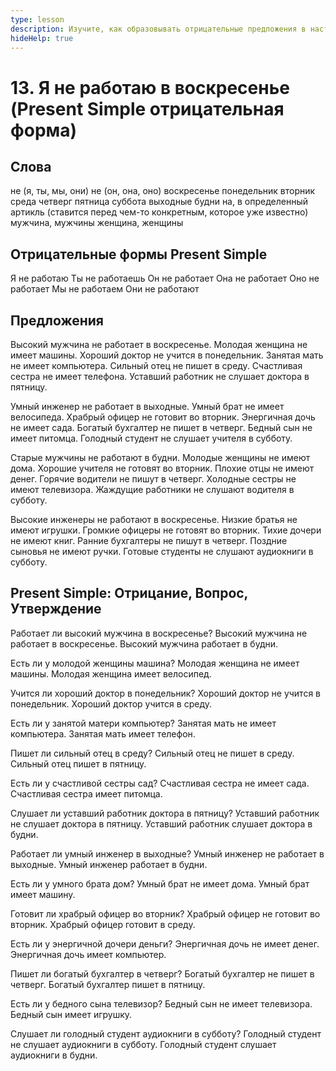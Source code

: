 ```yaml
---
type: lesson
description: Изучите, как образовывать отрицательные предложения в настоящем простом времени (Present Simple), чтобы выразить то, что вы не делаете регулярно. Потренируйтесь на примерах повседневных ситуаций, связанных с днями недели и расписанием.
hideHelp: true
---
```


# 13. Я не работаю в воскресенье (Present Simple отрицательная форма)

## Слова

не (я, ты, мы, они)
не (он, она, оно)
воскресенье
понедельник
вторник
среда
четверг
пятница
суббота
выходные
будни
на, в
определенный артикль (ставится перед чем-то конкретным, которое уже известно)
мужчина, мужчины
женщина, женщины

## Отрицательные формы Present Simple

Я не работаю
Ты не работаешь
Он не работает
Она не работает
Оно не работает
Мы не работаем
Они не работают

## Предложения

Высокий мужчина не работает в воскресенье.
Молодая женщина не имеет машины.
Хороший доктор не учится в понедельник.
Занятая мать не имеет компьютера.
Сильный отец не пишет в среду.
Счастливая сестра не имеет телефона.
Уставший работник не слушает доктора в пятницу.

Умный инженер не работает в выходные.
Умный брат не имеет велосипеда.
Храбрый офицер не готовит во вторник.
Энергичная дочь не имеет сада.
Богатый бухгалтер не пишет в четверг.
Бедный сын не имеет питомца.
Голодный студент не слушает учителя в субботу.

Старые мужчины не работают в будни.
Молодые женщины не имеют дома.
Хорошие учителя не готовят во вторник.
Плохие отцы не имеют денег.
Горячие водители не пишут в четверг.
Холодные сестры не имеют телевизора.
Жаждущие работники не слушают водителя в субботу.

Высокие инженеры не работают в воскресенье.
Низкие братья не имеют игрушки.
Громкие офицеры не готовят во вторник.
Тихие дочери не имеют книг.
Ранние бухгалтеры не пишут в четверг.
Поздние сыновья не имеют ручки.
Готовые студенты не слушают аудиокниги в субботу.

## Present Simple: Отрицание, Вопрос, Утверждение

Работает ли высокий мужчина в воскресенье?
Высокий мужчина не работает в воскресенье.
Высокий мужчина работает в будни.

Есть ли у молодой женщины машина?
Молодая женщина не имеет машины.
Молодая женщина имеет велосипед.

Учится ли хороший доктор в понедельник?
Хороший доктор не учится в понедельник.
Хороший доктор учится в среду.

Есть ли у занятой матери компьютер?
Занятая мать не имеет компьютера.
Занятая мать имеет телефон.

Пишет ли сильный отец в среду?
Сильный отец не пишет в среду.
Сильный отец пишет в пятницу.

Есть ли у счастливой сестры сад?
Счастливая сестра не имеет сада.
Счастливая сестра имеет питомца.

Слушает ли уставший работник доктора в пятницу?
Уставший работник не слушает доктора в пятницу.
Уставший работник слушает доктора в будни.

Работает ли умный инженер в выходные?
Умный инженер не работает в выходные.
Умный инженер работает в будни.

Есть ли у умного брата дом?
Умный брат не имеет дома.
Умный брат имеет машину.

Готовит ли храбрый офицер во вторник?
Храбрый офицер не готовит во вторник.
Храбрый офицер готовит в среду.

Есть ли у энергичной дочери деньги?
Энергичная дочь не имеет денег.
Энергичная дочь имеет компьютер.

Пишет ли богатый бухгалтер в четверг?
Богатый бухгалтер не пишет в четверг.
Богатый бухгалтер пишет в пятницу.

Есть ли у бедного сына телевизор?
Бедный сын не имеет телевизора.
Бедный сын имеет игрушку.

Слушает ли голодный студент аудиокниги в субботу?
Голодный студент не слушает аудиокниги в субботу.
Голодный студент слушает аудиокниги в будни.
